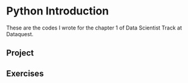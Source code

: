 # Python Introduction

These are the codes I wrote for the chapter 1 of Data Scientist Track at Dataquest.

## Project
[]()

## Exercises
[]()